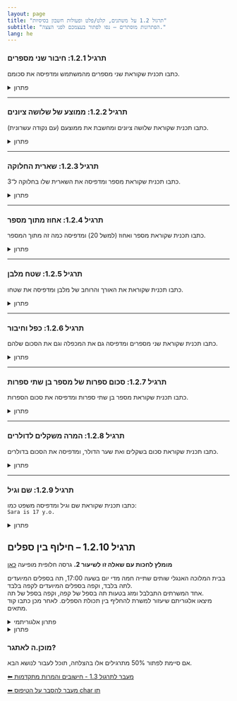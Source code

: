 ```yaml
---
layout: page 
title: "תרגול 1.2 על משתנים, קלט/פלט ופעולות חשבון בסיסיות" 
subtitle: "הפתרונות מוסתרים – נסו לפתור בעצמכם לפני הצצה."
lang: he
---
```

<!-- https://chatgpt.com/c/68009c2e-f948-800e-bec6-8222041d0f33 -->


### תרגיל 1.2.1: חיבור שני מספרים

כתבו תכנית שקוראת שני מספרים מהמשתמש ומדפיסה את סכומם.

<details><summary>פתרון</summary>

{% highlight csharp linenos %}
Console.Write("Enter first number: ");
int a = int.Parse(Console.ReadLine());

Console.Write("Enter second number: ");
int b = int.Parse(Console.ReadLine());

int sum = a + b;

Console.WriteLine("Sum is: " + sum);
{% endhighlight %}

</details>

---

### תרגיל 1.2.2: ממוצע של שלושה ציונים

כתבו תכנית שקוראת שלושה ציונים ומחשבת את ממוצעם (עם נקודה עשרונית).

<details><summary>פתרון</summary>

{% highlight csharp linenos %}
Console.Write("Enter grade 1: ");
double g1 = double.Parse(Console.ReadLine());

Console.Write("Enter grade 2: ");
double g2 = double.Parse(Console.ReadLine());

Console.Write("Enter grade 3: ");
double g3 = double.Parse(Console.ReadLine());

double average = (g1 + g2 + g3) / 3;

Console.WriteLine("Average: " + average); 
{% endhighlight %}

</details>

---

### תרגיל 1.2.3: שארית החלוקה

כתבו תכנית שקוראת מספר ומדפיסה את השארית שלו בחלוקה ל־3.

<details><summary>פתרון</summary>

{% highlight csharp linenos %}
Console.Write("Enter a number: ");
int num = int.Parse(Console.ReadLine());

int remainder = num % 3;

Console.WriteLine("Remainder when divided by 3: " + remainder);
{% endhighlight %}

</details>

---

### תרגיל 1.2.4: אחוז מתוך מספר

כתבו תכנית שקוראת מספר ואחוז (למשל 20) ומדפיסה כמה זה מתוך המספר.

<details><summary>פתרון</summary>

{% highlight csharp linenos %}
Console.Write("Enter number: ");
double num = double.Parse(Console.ReadLine());

Console.Write("Enter percentage: ");
double percent = double.Parse(Console.ReadLine());

double result = num * percent / 100;

Console.WriteLine("Result: " + result);
{% endhighlight %}

</details>

---

### תרגיל 1.2.5: שטח מלבן

כתבו תכנית שקוראת את האורך והרוחב של מלבן ומדפיסה את שטחו.

<details><summary>פתרון</summary>

{% highlight csharp linenos %}
Console.Write("Enter length: ");
double length = double.Parse(Console.ReadLine());

Console.Write("Enter width: ");
double width = double.Parse(Console.ReadLine());

double area = length * width;

Console.WriteLine("Area of rectangle: " + area);
{% endhighlight %}

</details>

---



### תרגיל 1.2.6: כפל וחיבור

כתבו תכנית שקוראת שני מספרים ומדפיסה גם את המכפלה וגם את הסכום שלהם.

<details><summary>פתרון</summary>

{% highlight csharp linenos %}
Console.Write("Enter number 1: ");
int x = int.Parse(Console.ReadLine());

Console.Write("Enter number 2: ");
int y = int.Parse(Console.ReadLine());

Console.WriteLine("Sum: " + (x + y));
Console.WriteLine("Product: " + (x * y));
{% endhighlight %}

</details>

---

### תרגיל 1.2.7: סכום ספרות של מספר בן שתי ספרות

כתבו תכנית שקוראת מספר בן שתי ספרות ומדפיסה את סכום הספרות.

<details><summary>פתרון</summary>

{% highlight csharp linenos %}
Console.Write("Enter two-digit number: ");
int num = int.Parse(Console.ReadLine());

int tens = num / 10;
int ones = num % 10;

int sum = tens + ones;

Console.WriteLine("Sum of digits: " + sum);
{% endhighlight %}

</details>

---

### תרגיל 1.2.8: המרה משקלים לדולרים

כתבו תכנית שקוראת סכום בשקלים ואת שער הדולר, ומדפיסה את הסכום בדולרים.

<details><summary>פתרון</summary>

{% highlight csharp linenos %}
Console.Write("Enter amount in shekels: ");
double ils = double.Parse(Console.ReadLine());

Console.Write("Enter exchange rate: ");
double rate = double.Parse(Console.ReadLine());

double usd = ils / rate;

Console.WriteLine("Amount in dollars: " + usd);
{% endhighlight %}

</details>

---

### תרגיל 1.2.9: שם וגיל

כתבו תכנית שקוראת שם וגיל ומדפיסה משפט כמו:  
`Sara is 17 y.o.`

<details markdown="1"><summary>פתרון</summary>


{% highlight csharp linenos %}
Console.Write("Enter your name: ");
string name = Console.ReadLine();

Console.Write("Enter your age: ");
int age = int.Parse(Console.ReadLine());

Console.WriteLine(name + " is " + age + " y.o.");
{% endhighlight %}

</details>

## תרגיל 1.2.10 – חילוף בין ספלים

<a id="swapValuesMeaningful"></a>

**מומלץ לחכות עם שאלה זו לשיעור 2.** גרסה חלופית מופיעה [כאן](/cs/Chapter1b#swapValues)

בבית המלוכה האנגלי שותים שתייה חמה מדי יום בשעה 17:00, תה בספלים המיועדים לתה בלבד, וקפה בספלים המיועדים לקפה בלבד.  
אחד המשרתים התבלבל ומזג בטעות תה בספל של קפה, וקפה בספל של תה.  
מיצאו אלגוריתם שיעזור למשרת להחליף בין תכולת הספלים. לאחר מכן כתבו קוד מתאים.



<details markdown="1">
<summary>פתרון אלגוריתמי</summary>

**פתרון מילולי:**

1. קח כוס ריקה.  
2. העבר את התה הנמצא בספל הקפה אל הכוס הריקה.  
3. העבר את הקפה הנמצא בספל התה אל ספל הקפה.  
4. העבר את התה הנמצא בכוס אל ספל התה.  
</details>

<details markdown="1">
<summary>פתרון</summary>
{% highlight csharp linenos %}string cupTea = "coffee";
string cupCoffee = "tea";
string emptyCup;

// שלב 1: כוס ריקה
emptyCup = cupCoffee;

// שלב 2: מזוג את הקפה מהתה לספל הקפה
cupCoffee = cupTea;

// שלב 3: מזוג את התה מהכוס הריקה לספל התה
cupTea = emptyCup;

Console.WriteLine("Cup of tea contains: " + cupTea);
Console.WriteLine("Cup of coffee contains: " + cupCoffee);
{% endhighlight %}

</details>


### מוכן.ה לאתגר?

אם סיימת לפתור 50% מתרגילים אלו בהצלחה, תוכל לעבור לנושא הבא.

[⬅ מעבר לתרגול 1.3 - חישובים והמרות מתקדמות](/cs/Chapter1Ex1.3)

[⬅ מעבר להסבר על הטיפוס char תו](/cs/Chapter1Char)


